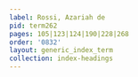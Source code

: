 ```yaml
---
label: Rossi, Azariah de
pid: term262
pages: 105|123|124|190|228|268
order: '0832'
layout: generic_index_term
collection: index-headings
---
```

